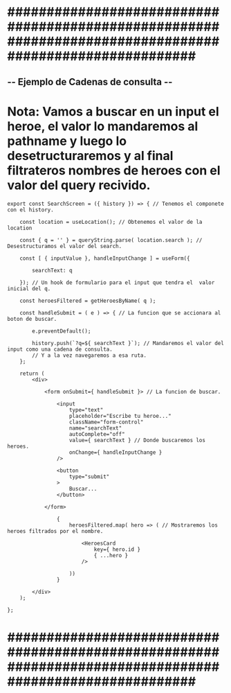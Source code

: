 # ######################################################################################################### #


## -- Ejemplo de Cadenas de consulta -- ##


# Nota: Vamos a buscar en un input el heroe, el valor lo mandaremos al pathname y luego lo desetructuraremos y al final filtrateros nombres de heroes con el valor del query recivido.


    export const SearchScreen = ({ history }) => { // Tenemos el componete con el history.

        const location = useLocation(); // Obtenemos el valor de la location

        const { q = '' } = queryString.parse( location.search ); // Desestructuramos el valor del search.

        const [ { inputValue }, handleInputChange ] = useForm({

            searchText: q

        }); // Un hook de formulario para el input que tendra el  valor inicial del q.

        const heroesFiltered = getHeroesByName( q );

        const handleSubmit = ( e ) => { // La funcion que se accionara al boton de buscar.

            e.preventDefault();

            history.push(`?q=${ searchText }`); // Mandaremos el valor del input como una cadena de consulta.
            // Y a la vez navegaremos a esa ruta.
        };

        return (
            <div>

                <form onSubmit={ handleSubmit }> // La funcion de buscar.

                    <input
                        type="text"
                        placeholder="Escribe tu heroe..."
                        className="form-control" 
                        name="searchText"
                        autoComplete="off"  
                        value={ searchText } // Donde buscaremos los heroes.
                        onChange={ handleInputChange }
                    />

                    <button
                        type="submit" 
                    >
                        Buscar...
                    </button>

                </form>

                    {
                        heroesFiltered.map( hero => ( // Mostraremos los heroes filtrados por el nombre. 

                            <HeroesCard
                                key={ hero.id }
                                { ...hero }
                            />

                        ))
                    }

            </div>
        );

    };


# ######################################################################################################### #